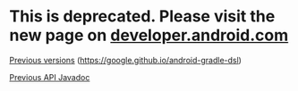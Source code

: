 # This is deprecated. Please visit the new page on [developer.android.com](https://developer.android.com/reference/tools/gradle-api)

[Previous versions](https://google.github.io/android-gradle-dsl) (https://google.github.io/android-gradle-dsl)

[Previous API Javadoc](https://google.github.io/android-gradle-dsl/javadoc/)
